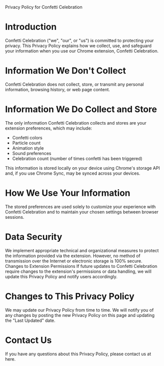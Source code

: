 Privacy Policy for Confetti Celebration

# Introduction

Confetti Celebration ("we", "our", or "us") is committed to protecting your privacy. This Privacy Policy explains how we collect, use, and safeguard your information when you use our Chrome extension, Confetti Celebration.

# Information We Don't Collect

Confetti Celebration does not collect, store, or transmit any personal information, browsing history, or web page content.

# Information We Do Collect and Store

The only information Confetti Celebration collects and stores are your extension preferences, which may include:

- Confetti colors
- Particle count
- Animation style
- Sound preferences
- Celebration count (number of times confetti has been triggered)

This information is stored locally on your device using Chrome's storage API and, if you use Chrome Sync, may be synced across your devices.

# How We Use Your Information

The stored preferences are used solely to customize your experience with Confetti Celebration and to maintain your chosen settings between browser sessions.

# Data Security

We implement appropriate technical and organizational measures to protect the information provided via the extension. However, no method of transmission over the Internet or electronic storage is 100% secure.
Changes to Extension Permissions
If future updates to Confetti Celebration require changes to the extension's permissions or data handling, we will update this Privacy Policy and notify users accordingly.

# Changes to This Privacy Policy

We may update our Privacy Policy from time to time. We will notify you of any changes by posting the new Privacy Policy on this page and updating the "Last Updated" date.

# Contact Us

If you have any questions about this Privacy Policy, please contact us at here.
